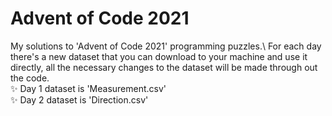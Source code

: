 # Advent of Code 2021
My solutions to 'Advent of Code 2021' programming puzzles.\ 
For each day there's a new dataset that you can download to your machine and use it directly, all the necessary changes to the dataset will be made through out the code.\
✨ Day 1 dataset is 'Measurement.csv'\
✨ Day 2 dataset is 'Direction.csv'
